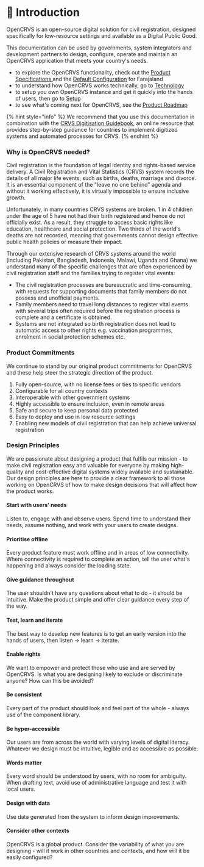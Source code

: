 # 👋 Introduction

OpenCRVS is an open-source digital solution for civil registration, designed specifically for low-resource settings and available as a Digital Public Good.

This documentation can be used by governments, system integrators and development partners to design, configure, operate and maintain an OpenCRVS application that meets your country's needs.&#x20;

* to explore the OpenCRVS functionality, check out the [Product Specifications ](broken-reference)and the [Default Configuration](broken-reference) for Farajaland&#x20;
* to understand how OpenCRVS works technically, go to [Technology](broken-reference)
* to setup you own OpenCRVS instance and get it quickly into the hands of users, then go to [Setup](broken-reference)
* to see what's coming next for OpenCRVS, see the [Product Roadmap](general/roadmap.md)

{% hint style="info" %}
We recommend that you use this documentation in combination with the [CRVS Digitisation Guidebook](http://www.crvs-dgb.org/en/), an online resource that provides step-by-step guidance for countries to implement digitized systems and automated processes for CRVS.
{% endhint %}

### Why is OpenCRVS needed?

Civil registration is the foundation of legal identity and rights-based service delivery. A Civil Registration and Vital Statistics (CRVS) system records the details of all major life events, such as births, deaths, marriage and divorce. It is an essential component of the "leave no one behind" agenda and without it working effectively, it is virtually impossible to ensure inclusive growth.&#x20;

Unfortunately, in many countries CRVS systems are broken. 1 in 4 children under the age of 5 have not had their birth registered and hence do not officially exist. As a result, they struggle to access basic rights like education, healthcare and social protection. Two thirds of the world's deaths are not recorded, meaning that governments cannot design effective public health policies or measure their impact.

Through our extensive research of CRVS systems around the world (including Pakistan, Bangladesh, Indonesia, Malawi, Uganda and Ghana) we understand many of the specific challenges that are often experienced by civil registration staff and the families trying to register vital events:

* The civil registration processes are bureaucratic and time-consuming, with requests for supporting documents that family members do not possess and unofficial payments.&#x20;
* Family members need to travel long distances to register vital events with several trips often required before the registration process is complete and a certificate is obtained.
* Systems are not integrated so birth registration does not lead to automatic access to other rights e.g. vaccination programmes, enrolment in social protection schemes etc.

### Product Commitments

We continue to stand by our original product commitments for OpenCRVS and these help steer the strategic direction of the product.

1. Fully open-source, with no license fees or ties to specific vendors
2. Configurable for all country contexts&#x20;
3. Interoperable with other government systems&#x20;
4. Highly accessible to ensure inclusion, even in remote areas
5. Safe and secure to keep personal data protected&#x20;
6. Easy to deploy and use in low resource settings&#x20;
7. Enabling new models of civil registration that can help achieve universal registration

### Design Principles

We are passionate about designing a product that fulfils our mission - to make civil registration easy and valuable for everyone by making high-quality and cost-effective digital systems widely available and sustainable. Our design principles are here to provide a clear framework to all those working on OpenCRVS of how to make design decisions that will affect how the product works.

#### **Start with users' needs**

Listen to, engage with and observe users. Spend time to understand their needs, assume nothing, and work with your users to create designs.

#### **Prioritise offline**

Every product feature must work offline and in areas of low connectivity. Where connectivity is required to complete an action, tell the user what's happening and always consider the loading state.

#### **Give guidance throughout**

The user shouldn't have any questions about what to do - it should be intuitive. Make the product simple and offer clear guidance every step of the way.

#### **Test, learn and iterate**

The best way to develop new features is to get an early version into the hands of users, then listen -> learn -> iterate.

#### **Enable rights**

We want to empower and protect those who use and are served by OpenCRVS. Is what you are designing likely to exclude or discriminate anyone? How can this be avoided?

#### **Be consistent**

Every part of the product should look and feel part of the whole - always use of the component library.

#### **Be hyper-accessible**

Our users are from across the world with varying levels of digital literacy. Whatever we design must be intuitive, legible and as accessible as possible.

#### **Words matter**

Every word should be understood by users, with no room for ambiguity. When drafting text, avoid use of administrative language and test it with local users.

#### **Design with data**

Use data generated from the system to inform design improvements.

#### **Consider other contexts**

OpenCRVS is a global product. Consider the variability of what you are designing - will it work in other countries and contexts, and how will it be easily configured?
